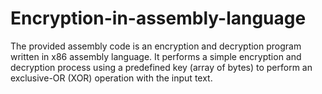 # Encryption-in-assembly-language
The provided assembly code is an encryption and decryption program written in x86 assembly language. It performs a simple encryption and decryption process using a predefined key (array of bytes) to perform an exclusive-OR (XOR) operation with the input text.
